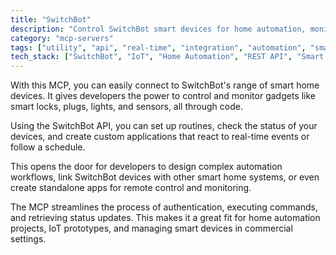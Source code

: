 ```yaml
---
title: "SwitchBot"
description: "Control SwitchBot smart devices for home automation, monitoring, and API-driven device management."
category: "mcp-servers"
tags: ["utility", "api", "real-time", "integration", "automation", "smart home", "IoT devices", "custom applications"]
tech_stack: ["SwitchBot", "IoT", "Home Automation", "REST API", "Smart Devices", "automation workflows", "smart home platforms"]
---
```


With this MCP, you can easily connect to SwitchBot's range of smart home devices. It gives developers the power to control and monitor gadgets like smart locks, plugs, lights, and sensors, all through code.

Using the SwitchBot API, you can set up routines, check the status of your devices, and create custom applications that react to real-time events or follow a schedule. 

This opens the door for developers to design complex automation workflows, link SwitchBot devices with other smart home systems, or even create standalone apps for remote control and monitoring. 

The MCP streamlines the process of authentication, executing commands, and retrieving status updates. This makes it a great fit for home automation projects, IoT prototypes, and managing smart devices in commercial settings.